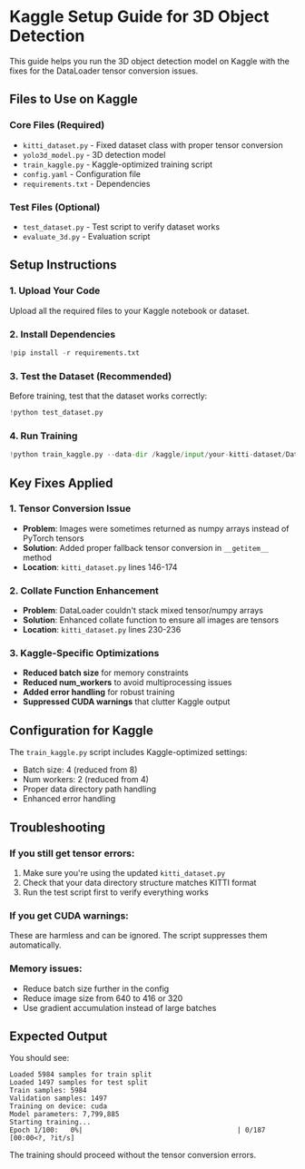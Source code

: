 # Kaggle Setup Guide for 3D Object Detection

This guide helps you run the 3D object detection model on Kaggle with the fixes for the DataLoader tensor conversion issues.

## Files to Use on Kaggle

### Core Files (Required)
- `kitti_dataset.py` - Fixed dataset class with proper tensor conversion
- `yolo3d_model.py` - 3D detection model
- `train_kaggle.py` - Kaggle-optimized training script
- `config.yaml` - Configuration file
- `requirements.txt` - Dependencies

### Test Files (Optional)
- `test_dataset.py` - Test script to verify dataset works
- `evaluate_3d.py` - Evaluation script

## Setup Instructions

### 1. Upload Your Code
Upload all the required files to your Kaggle notebook or dataset.

### 2. Install Dependencies
```python
!pip install -r requirements.txt
```

### 3. Test the Dataset (Recommended)
Before training, test that the dataset works correctly:
```python
!python test_dataset.py
```

### 4. Run Training
```python
!python train_kaggle.py --data-dir /kaggle/input/your-kitti-dataset/Data
```

## Key Fixes Applied

### 1. Tensor Conversion Issue
- **Problem**: Images were sometimes returned as numpy arrays instead of PyTorch tensors
- **Solution**: Added proper fallback tensor conversion in `__getitem__` method
- **Location**: `kitti_dataset.py` lines 146-174

### 2. Collate Function Enhancement
- **Problem**: DataLoader couldn't stack mixed tensor/numpy arrays
- **Solution**: Enhanced collate function to ensure all images are tensors
- **Location**: `kitti_dataset.py` lines 230-236

### 3. Kaggle-Specific Optimizations
- **Reduced batch size** for memory constraints
- **Reduced num_workers** to avoid multiprocessing issues
- **Added error handling** for robust training
- **Suppressed CUDA warnings** that clutter Kaggle output

## Configuration for Kaggle

The `train_kaggle.py` script includes Kaggle-optimized settings:
- Batch size: 4 (reduced from 8)
- Num workers: 2 (reduced from 4)
- Proper data directory path handling
- Enhanced error handling

## Troubleshooting

### If you still get tensor errors:
1. Make sure you're using the updated `kitti_dataset.py`
2. Check that your data directory structure matches KITTI format
3. Run the test script first to verify everything works

### If you get CUDA warnings:
These are harmless and can be ignored. The script suppresses them automatically.

### Memory issues:
- Reduce batch size further in the config
- Reduce image size from 640 to 416 or 320
- Use gradient accumulation instead of large batches

## Expected Output

You should see:
```
Loaded 5984 samples for train split
Loaded 1497 samples for test split
Train samples: 5984
Validation samples: 1497
Training on device: cuda
Model parameters: 7,799,885
Starting training...
Epoch 1/100:   0%|                                      | 0/187 [00:00<?, ?it/s]
```

The training should proceed without the tensor conversion errors.
